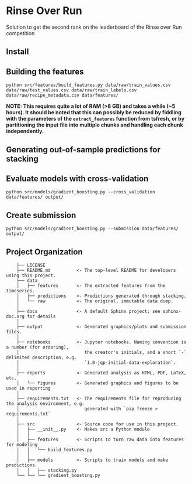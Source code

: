 # Rinse Over Run

Solution to get the second rank on the leaderboard of the Rinse over Run competition

## Install

## Building the features

`python src/features/build_features.py data/raw/train_values.csv data/raw/test_values.csv data/raw/train_labels.csv data/raw/recipe_metadata.csv data/features/`

**NOTE: This requires quite a lot of RAM (>8 GB) and takes a while (~5 hours). It should be noted that this can possibly be reduced by fiddling with the parameters of the `extract_features` function from tsfresh, or by partitioning the input file into multiple chunks and handling each chunk independently.**

## Generating out-of-sample predictions for stacking

## Evaluate models with cross-validation

`python src/models/gradient_boosting.py --cross_validation data/features/ output/`

## Create submission

`python src/models/gradient_boosting.py --submission data/features/ output/`

## Project Organization

```
    ├── LICENSE
    ├── README.md          <- The top-level README for developers using this project.
    ├── data
    │   ├── features       <- The extracted features from the timeseries.
    │   ├── predictions    <- Predictions generated through stacking.
    │   └── raw            <- The original, immutable data dump.
    │
    ├── docs               <- A default Sphinx project; see sphinx-doc.org for details
    │
    ├── output             <- Generated graphics/plots and submission files.
    │
    ├── notebooks          <- Jupyter notebooks. Naming convention is a number (for ordering),
    │                         the creator's initials, and a short `-` delimited description, e.g.
    │                         `1.0-jqp-initial-data-exploration`.
    │
    ├── reports            <- Generated analysis as HTML, PDF, LaTeX, etc.
    │   └── figures        <- Generated graphics and figures to be used in reporting
    │
    ├── requirements.txt   <- The requirements file for reproducing the analysis environment, e.g.
    │                         generated with `pip freeze > requirements.txt`
    │
    ├── src                <- Source code for use in this project.
    │   ├── __init__.py    <- Makes src a Python module
    │   │
    │   ├── features       <- Scripts to turn raw data into features for modeling
    │   │   └── build_features.py
    │   │
    │   ├── models         <- Scripts to train models and make predictions
    │   │   ├── stacking.py
    └── └── └── gradient_boosting.py
```
